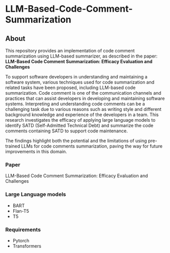 # LLM-Based-Code-Comment-Summarization

## About
This repository provides an implementation of code comment summarization using LLM-based summarizer, as described in the paper:
**LLM-Based Code Comment Summarization: Efficacy Evaluation and Challenges** 

To support software developers in understanding and maintaining a software system, various techniques used for code summarization and related tasks have been proposed, including LLM-based code summarization. Code comment is one of the communication channels and practices that can assist developers in developing and maintaining software systems. Interpreting and understanding code comments can be a challenging task due to various reasons such as writing style and different background knowledge and experience of the developers in a team. This research investigates the efficacy of applying large language models to identify SATD (Self-Admitted Technical Debt) and summarize the code comments containing SATD to support code maintenance.

The findings highlight both the potential and the limitations of using pre-trained LLMs for code comments summarization, paving the way for future improvements in this domain.

### Paper 
LLM-Based Code Comment Summarization: Efficacy Evaluation and Challenges

### Large Language models  
* BART
* Flan-T5
* T5

### Requirements
* Pytorch 
* Transformers 
